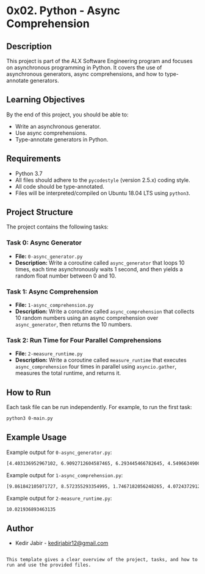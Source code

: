 # 0x02. Python - Async Comprehension

## Description
This project is part of the ALX Software Engineering program and focuses on asynchronous programming in Python. It covers the use of asynchronous generators, async comprehensions, and how to type-annotate generators.

## Learning Objectives
By the end of this project, you should be able to:
- Write an asynchronous generator.
- Use async comprehensions.
- Type-annotate generators in Python.

## Requirements
- Python 3.7
- All files should adhere to the `pycodestyle` (version 2.5.x) coding style.
- All code should be type-annotated.
- Files will be interpreted/compiled on Ubuntu 18.04 LTS using `python3`.

## Project Structure
The project contains the following tasks:

### Task 0: Async Generator
- **File:** `0-async_generator.py`
- **Description:** Write a coroutine called `async_generator` that loops 10 times, each time asynchronously waits 1 second, and then yields a random float number between 0 and 10.

### Task 1: Async Comprehension
- **File:** `1-async_comprehension.py`
- **Description:** Write a coroutine called `async_comprehension` that collects 10 random numbers using an async comprehension over `async_generator`, then returns the 10 numbers.

### Task 2: Run Time for Four Parallel Comprehensions
- **File:** `2-measure_runtime.py`
- **Description:** Write a coroutine called `measure_runtime` that executes `async_comprehension` four times in parallel using `asyncio.gather`, measures the total runtime, and returns it.

## How to Run
Each task file can be run independently. For example, to run the first task:
```bash
python3 0-main.py
```

## Example Usage
Example output for `0-async_generator.py`:
```bash
[4.403136952967102, 6.9092712604587465, 6.293445466782645, 4.549663490048418, ...]
```

Example output for `1-async_comprehension.py`:
```bash
[9.861842105071727, 8.572355293354995, 1.7467182056248265, 4.0724372912858575, ...]
```

Example output for `2-measure_runtime.py`:
```bash
10.021936893463135
```

## Author
- Kedir Jabir - [kedirjabir12@gmail.com](mailto:kedirjabir12@gmail.com)
```

This template gives a clear overview of the project, tasks, and how to run and use the provided files.